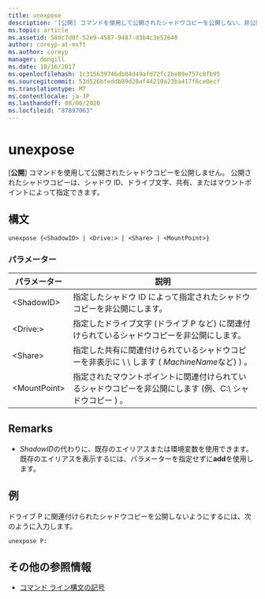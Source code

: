```yaml
---
title: unexpose
description: '[公開] コマンドを使用して公開されたシャドウコピーを公開しない、非公開の参照記事。'
ms.topic: article
ms.assetid: 58dc7d0f-52e9-4587-9487-d3b4c3e52640
author: coreyp-at-msft
ms.author: coreyp
manager: dongill
ms.date: 10/16/2017
ms.openlocfilehash: 1c315639746db84d49afd72fc2be89e757c8fb95
ms.sourcegitcommit: 53d526bfeddb89d28af44210a23ba417f6ce0ecf
ms.translationtype: MT
ms.contentlocale: ja-JP
ms.lasthandoff: 08/06/2020
ms.locfileid: "87897063"
---
```

# <a name="unexpose"></a>unexpose

[**公開**] コマンドを使用して公開されたシャドウコピーを公開しません。 公開されたシャドウコピーは、シャドウ ID、ドライブ文字、共有、またはマウントポイントによって指定できます。



## <a name="syntax"></a>構文

```
unexpose {<ShadowID> | <Drive:> | <Share> | <MountPoint>}
```

### <a name="parameters"></a>パラメーター

|パラメーター|説明|
|---------|-----------|
|\<ShadowID>|指定したシャドウ ID によって指定されたシャドウコピーを非公開にします。|
|\<Drive:>|指定したドライブ文字 (ドライブ P など) に関連付けられているシャドウコピーを非公開にします。|
|\<Share>|指定した共有に関連付けられているシャドウコピーを非表示に \\ \\ します ( *MachineName*など) \) 。|
|\<MountPoint>|指定されたマウントポイントに関連付けられているシャドウコピーを非公開にします (例、C:\ シャドウコピー \) 。|

## <a name="remarks"></a>Remarks

-   *ShadowID*の代わりに、既存のエイリアスまたは環境変数を使用できます。 既存のエイリアスを表示するには、パラメーターを指定せずに**add**を使用します。

## <a name="examples"></a>例

ドライブ P に関連付けられたシャドウコピーを公開しないようにするには、次のように入力します。
```
unexpose P:
```

## <a name="additional-references"></a>その他の参照情報

- [コマンド ライン構文の記号](command-line-syntax-key.md)